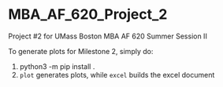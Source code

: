 # MBA_AF_620_Project_2
Project #2 for UMass Boston MBA AF 620 Summer Session II

To generate plots for Milestone 2, simply do:
1. python3 -m pip install . 
2. `plot` generates plots, while `excel` builds the excel document
